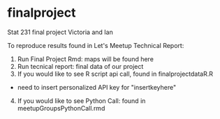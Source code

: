 # finalproject
Stat 231 final project
Victoria and Ian

To reproduce results found in Let's Meetup Technical Report:
1) Run Final Project Rmd: maps will be found here
2) Run tecnical report: final data of our project
3) If you would like to see R script api call, found in finalprojectdataR.R
- need to insert personalized API key for "insertkeyhere"
4) If you would like to see Python Call: found in meetupGroupsPythonCall.rmd
